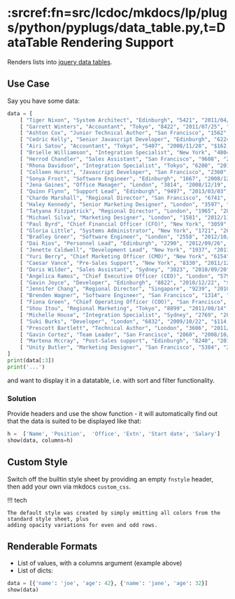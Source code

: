 # :srcref:fn=src/lcdoc/mkdocs/lp/plugs/python/pyplugs/data_table.py,t=DataTable Rendering Support

Renders lists into [jquery data tables](https://www.datatables.net/).

## Use Case

Say you have some data:

```python lp:python addsrc="Data Example" session=datatbl
data = [
    [ "Tiger Nixon", "System Architect", "Edinburgh", "5421", "2011/04/25", "$320,800" ],
    [ "Garrett Winters", "Accountant", "Tokyo", "8422", "2011/07/25", "$170,750" ],
    [ "Ashton Cox", "Junior Technical Author", "San Francisco", "1562", "2009/01/12", "$86,000" ],
    [ "Cedric Kelly", "Senior Javascript Developer", "Edinburgh", "6224", "2012/03/29", "$433,060" ],
    [ "Airi Satou", "Accountant", "Tokyo", "5407", "2008/11/28", "$162,700" ],
    [ "Brielle Williamson", "Integration Specialist", "New York", "4804", "2012/12/02", "$372,000" ],
    [ "Herrod Chandler", "Sales Assistant", "San Francisco", "9608", "2012/08/06", "$137,500" ],
    [ "Rhona Davidson", "Integration Specialist", "Tokyo", "6200", "2010/10/14", "$327,900" ],
    [ "Colleen Hurst", "Javascript Developer", "San Francisco", "2360", "2009/09/15", "$205,500" ],
    [ "Sonya Frost", "Software Engineer", "Edinburgh", "1667", "2008/12/13", "$103,600" ],
    [ "Jena Gaines", "Office Manager", "London", "3814", "2008/12/19", "$90,560" ],
    [ "Quinn Flynn", "Support Lead", "Edinburgh", "9497", "2013/03/03", "$342,000" ],
    [ "Charde Marshall", "Regional Director", "San Francisco", "6741", "2008/10/16", "$470,600" ],
    [ "Haley Kennedy", "Senior Marketing Designer", "London", "3597", "2012/12/18", "$313,500" ],
    [ "Tatyana Fitzpatrick", "Regional Director", "London", "1965", "2010/03/17", "$385,750" ],
    [ "Michael Silva", "Marketing Designer", "London", "1581", "2012/11/27", "$198,500" ],
    [ "Paul Byrd", "Chief Financial Officer (CFO)", "New York", "3059", "2010/06/09", "$725,000" ],
    [ "Gloria Little", "Systems Administrator", "New York", "1721", "2009/04/10", "$237,500" ],
    [ "Bradley Greer", "Software Engineer", "London", "2558", "2012/10/13", "$132,000" ],
    [ "Dai Rios", "Personnel Lead", "Edinburgh", "2290", "2012/09/26", "$217,500" ],
    [ "Jenette Caldwell", "Development Lead", "New York", "1937", "2011/09/03", "$345,000" ],
    [ "Yuri Berry", "Chief Marketing Officer (CMO)", "New York", "6154", "2009/06/25", "$675,000" ],
    [ "Caesar Vance", "Pre-Sales Support", "New York", "8330", "2011/12/12", "$106,450" ],
    [ "Doris Wilder", "Sales Assistant", "Sydney", "3023", "2010/09/20", "$85,600" ],
    [ "Angelica Ramos", "Chief Executive Officer (CEO)", "London", "5797", "2009/10/09", "$1,200,000" ],
    [ "Gavin Joyce", "Developer", "Edinburgh", "8822", "2010/12/22", "$92,575" ],
    [ "Jennifer Chang", "Regional Director", "Singapore", "9239", "2010/11/14", "$357,650" ],
    [ "Brenden Wagner", "Software Engineer", "San Francisco", "1314", "2011/06/07", "$206,850" ],
    [ "Fiona Green", "Chief Operating Officer (COO)", "San Francisco", "2947", "2010/03/11", "$850,000" ],
    [ "Shou Itou", "Regional Marketing", "Tokyo", "8899", "2011/08/14", "$163,000" ],
    [ "Michelle House", "Integration Specialist", "Sydney", "2769", "2011/06/02", "$95,400" ],
    [ "Suki Burks", "Developer", "London", "6832", "2009/10/22", "$114,500" ],
    [ "Prescott Bartlett", "Technical Author", "London", "3606", "2011/05/07", "$145,000" ],
    [ "Gavin Cortez", "Team Leader", "San Francisco", "2860", "2008/10/26", "$235,500" ],
    [ "Martena Mccray", "Post-Sales support", "Edinburgh", "8240", "2011/03/09", "$324,050" ],
    [ "Unity Butler", "Marketing Designer", "San Francisco", "5384", "2009/12/09", "$85,675" ]
]
print(data[:3])
print('...')

```

and want to display it in a datatable, i.e. with sort and filter functionality.

### Solution

Provide headers and use the show function - it will automatically find out that the data
is suited to be displayed like that:


```python lp:python session=datatbl addsrc="Value Lists"
h =  ['Name', 'Position',  'Office', 'Extn', 'Start date', 'Salary']
show(data, columns=h)
```

## Custom Style

Switch off the builtin style sheet by providing an empty `fnstyle` header, then add your own via
mkdocs `custom_css`.

!!! tech

    The default style was created by simply omitting all colors from the standard style sheet, plus
    adding opacity variations for even and odd rows.

## Renderable Formats

- List of values, with a columns argument (example above)
- List of dicts:

```python lp:python addsrc=2
data = [{'name': 'joe', 'age': 42}, {'name': 'jane', 'age': 32}]
show(data)
```



